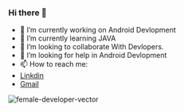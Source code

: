 ### Hi there 👋

- 🔭 I’m currently working on Android Devlopment
- 🌱 I’m currently learning JAVA
- 👯 I’m looking to collaborate With Devlopers.
- 🤔 I’m looking for help in Android Devlopment
- 📫 How to reach me: 
- [Linkdin](https://www.linkedin.com/public-profile/settings?lipi=urn%3Ali%3Apage%3Ad_flagship3_profile_self_edit_contact-info%3BH5cY9PSlQ4Kx1HiwjRcGNw%3D%3D)
- [Gmail](shrutijethwa10@gmail.com)



![female-developer-vector](https://user-images.githubusercontent.com/77672199/194723060-2c88c51b-3c6c-4c08-84c3-37e3965f946e.jpg)
